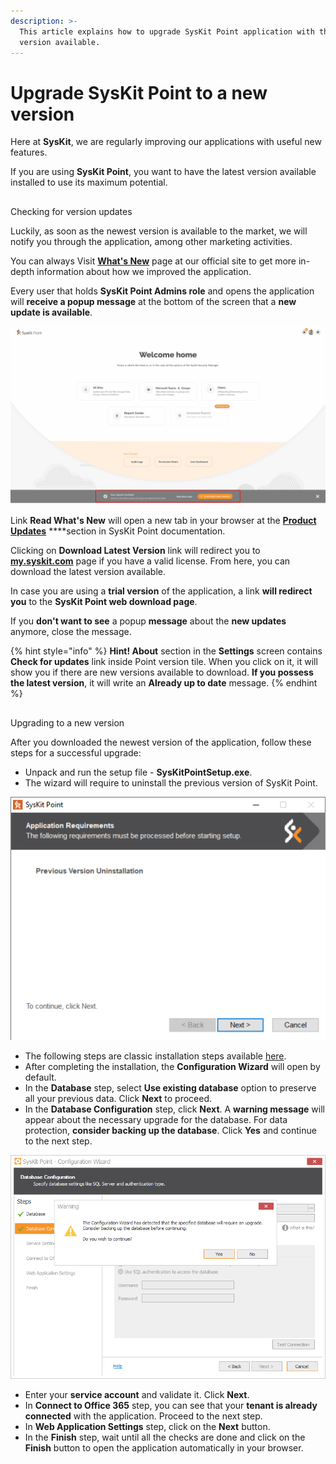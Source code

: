 ```yaml
---
description: >-
  This article explains how to upgrade SysKit Point application with the newest
  version available.
---
```


# Upgrade SysKit Point to a new version

Here at **SysKit**, we are regularly improving our applications with useful new features.                                                                                                         

If you are using **SysKit Point**, you want to have the latest version available installed to use its maximum potential. 

## 
Checking for version updates


Luckily, as soon as the newest version is available to the market, we will notify you through the application, among other marketing activities.

You can always Visit [**What's New**](https://www.syskit.com/products/point/whats-new/) page at our official site to get more in-depth information about how we improved the application.

Every user that holds **SysKit Point Admins role** and opens the application will **receive a popup message** at the bottom of the screen that a **new update is available**.

![New update available message](../.gitbook/assets/upgrade-syskit-point-to-a-new-version_new-update-available-message.png)


Link **Read What's New** will open a new tab in your browser at the [**Product Updates**](../product-updates/) ****section in SysKit Point documentation.

Clicking on **Download Latest Version** link will redirect you to [**my.syskit.com**](https://my.syskit.com) page if you have a valid license. From here, you can download the latest version available.

In case you are using a **trial version** of the application, a link **will redirect you** to the **SysKit Point web download page**.

If you **don't want to see** a popup **message** about the **new updates** anymore, close the message.

{% hint style="info" %}
**Hint!                                                                                                                                                         About** section in the **Settings** screen contains **Check for updates** link inside Point version tile. When you click on it, it will show you if there are new versions available to download. **If you possess the latest version**, it will write an **Already up to date** message.
{% endhint %}

## 
Upgrading to a new version


After you downloaded the newest version of the application, follow these steps for a successful upgrade:

*  Unpack and run the setup file - **SysKitPointSetup.exe**.
* The wizard will require to uninstall the previous version of SysKit Point. 

![Previous version uninstallation](../.gitbook/assets/upgrade-syskit-point-to-a-new-version_previous-version-uninstallation.png)

* The following steps are classic installation steps available [here](../installation-and-configuration/install-syskit-point.md).
* After completing the installation, the **Configuration Wizard** will open by default.
*  In the **Database** step, select **Use existing database** option to preserve all your previous data. Click **Next** to proceed.
* In the **Database Configuration** step, click **Next**. A **warning message** will appear about the necessary upgrade for the database. For data protection, **consider backing up the database**. Click **Yes** and continue to the next step.

![Warning message - necessary database upgrade](../.gitbook/assets/upgrade-syskit-point-to-a-new-version_warning-message-necessary-database-upgrade.png)

* Enter your **service account** and validate it. Click **Next**.
* In **Connect to Office 365** step, you can see that your **tenant is already connected** with the application. Proceed to the next step.
* In **Web Application Settings** step, click on the **Next** button. 
* In the **Finish** step, wait until all the checks are done and click on the **Finish** button to open the application automatically in your browser.

